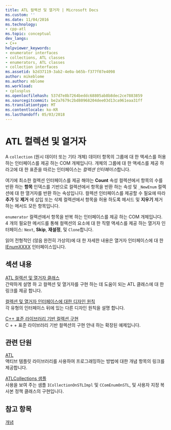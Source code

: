```yaml
---
title: ATL 컬렉션 및 열거자 | Microsoft Docs
ms.custom: ''
ms.date: 11/04/2016
ms.technology:
- cpp-atl
ms.topic: conceptual
dev_langs:
- C++
helpviewer_keywords:
- enumerator interfaces
- collections, ATL classes
- enumerators, ATL classes
- collection interfaces
ms.assetid: b2d37119-3ab2-4e0a-b65b-f377f07e4098
author: mikeblome
ms.author: mblome
ms.workload:
- cplusplus
ms.openlocfilehash: 537d7e8b7264beddc68805ab8b8dec2ce7883859
ms.sourcegitcommit: be2a7679c2bd80968204dee03d13ca961eaa31ff
ms.translationtype: MT
ms.contentlocale: ko-KR
ms.lasthandoff: 05/03/2018
---
```

# <a name="atl-collections-and-enumerators"></a>ATL 컬렉션 및 열거자
A `collection` (원시 데이터 또는 기타 개체) 데이터 항목의 그룹에 대 한 액세스를 허용 하는 인터페이스를 제공 하는 COM 개체입니다. 개체의 그룹에 대 한 액세스를 제공 하 라고에 대 한 표준을 따르는 인터페이스는 *컬렉션 인터페이스*합니다.  
  
 여기에 최소한 컬렉션 인터페이스를 제공 해야는 **Count** 속성 컬렉션에서 항목의 수를 반환 하는 **항목** 인덱스를 기반으로 컬렉션에서 항목을 반환 하는 속성 및 `_NewEnum` 컬렉션에 대 한 열거자를 반환 하는 속성입니다. 컬렉션 인터페이스를 제공할 수 필요에 따라 **추가** 및 **제거** 에 삽입 또는 삭제 컬렉션에서 항목을 허용 하도록 메서드 및 **지우기** 제거 하는 메서드 모든 항목입니다.  
  
 `enumerator` 컬렉션에서 항목을 반복 하는 인터페이스를 제공 하는 COM 개체입니다. 4 개의 필요한 메서드를 통해 컬렉션의 요소에 대 한 직렬 액세스를 제공 하는 열거자 인터페이스: `Next`, **Skip**, **재설정**, 및 `Clone`합니다.  
  
 읽어 전형적인 (않음 완전히 가상의)에 대 한 자세한 내용은 열거자 인터페이스에 대 한 [IEnumXXXX](https://msdn.microsoft.com/library/ms680089.aspx) 인터페이스입니다.  
  
## <a name="in-this-section"></a>섹션 내용  
 [ATL 컬렉션 및 열거자 클래스](../atl/atl-collection-and-enumerator-classes.md)  
 간략하게 설명 하 고 컬렉션 및 열거자를 구현 하는 데 도움이 되는 ATL 클래스에 대 한 링크를 제공 합니다.  
  
 [컬렉션 및 열거자 인터페이스에 대한 디자인 원칙](../atl/design-principles-for-collection-and-enumerator-interfaces.md)  
 각 유형의 인터페이스 뒤에 있는 다른 디자인 원칙을 설명 합니다.  
  
 [C++ 표준 라이브러리 기반 컬렉션 구현](../atl/implementing-an-stl-based-collection.md)  
 C + + 표준 라이브러리 기반 컬렉션의 구현 안내 하는 확장된 예제입니다.  
  
## <a name="related-sections"></a>관련 단원  
 [ATL](../atl/active-template-library-atl-concepts.md)  
 액티브 템플릿 라이브러리를 사용하여 프로그래밍하는 방법에 대한 개념 항목의 링크를 제공합니다.  
  
 [ATLCollections 샘플](../visual-cpp-samples.md)  
 사용을 보여 주는 샘플 `ICollectionOnSTLImpl` 및 `CComEnumOnSTL`, 및 사용자 지정 복사본 정책 클래스의 구현입니다.  
  
## <a name="see-also"></a>참고 항목  
 [개념](../atl/active-template-library-atl-concepts.md)

